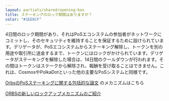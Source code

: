 ```yaml
---
layout: partials/shared/opening-box
title: ステーキングのロック期間はありますか？
color: "#1EE6CF"
---
```


4日間のロック期間があり、それはPoSエコシステムの参加者がネットワークにコミットし、そのセキュリティを維持することを保証するために設けられています。デリゲータが、PoSエコシステムからステーキング解除し、トークンを別の用途や取引所に送金するまで、トークンにはロックがかけられています。デリゲータがステーキングを解除した場合は、14日間のクールダウンが行われます。その間はトークンはステークから解除され、報酬を受け取ることはできません。これは、CosmosやPolkaDotといった他の主要なPoSシステムと同様です。

[OrbsのPoSステーキングに関する包括的な論文](introducing-locking-when-staking-orbs/) のメカニズムはこちら


[ORBSの新しいロックアップメカニズムのご紹介](
https://www.orbs.com/jp/orbs%e3%81%ae%e6%96%b0%e3%81%97%e3%81%84%e3%83%ad%e3%83%83%e3%82%af%e3%82%a2%e3%83%83%e3%83%97%e3%83%a1%e3%82%ab%e3%83%8b%e3%82%ba%e3%83%a0%e3%81%ae%e3%81%94%e7%b4%b9%e4%bb%8b/)

